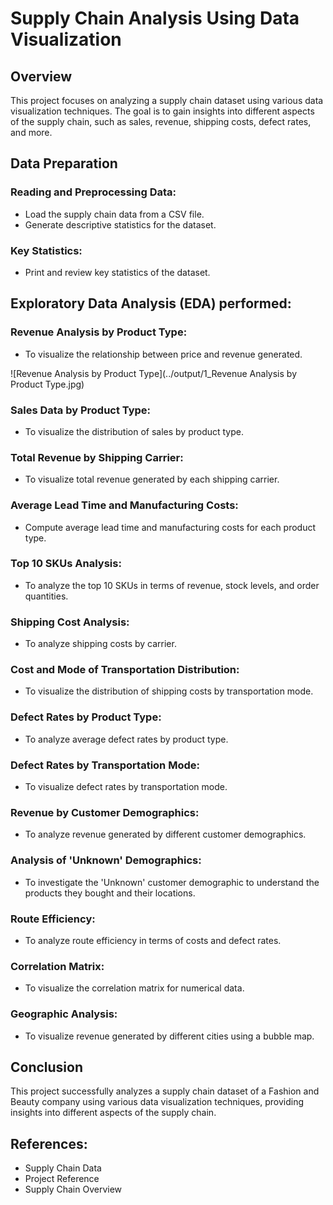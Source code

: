 # Supply Chain Analysis Using Data Visualization

## Overview

This project focuses on analyzing a supply chain dataset using various data visualization techniques. The goal is to gain insights into different aspects of the supply chain, such as sales, revenue, shipping costs, defect rates, and more.

## Data Preparation

### Reading and Preprocessing Data:
- Load the supply chain data from a CSV file.
- Generate descriptive statistics for the dataset.

### Key Statistics:
- Print and review key statistics of the dataset.

## Exploratory Data Analysis (EDA) performed:

### Revenue Analysis by Product Type:
- To visualize the relationship between price and revenue generated.

![Revenue Analysis by Product Type](../output/1_Revenue Analysis by Product Type.jpg)

### Sales Data by Product Type:
- To visualize the distribution of sales by product type.

### Total Revenue by Shipping Carrier:
- To visualize total revenue generated by each shipping carrier.

### Average Lead Time and Manufacturing Costs:
- Compute average lead time and manufacturing costs for each product type.

### Top 10 SKUs Analysis:
- To analyze the top 10 SKUs in terms of revenue, stock levels, and order quantities.

### Shipping Cost Analysis:
- To analyze shipping costs by carrier.

### Cost and Mode of Transportation Distribution:
- To visualize the distribution of shipping costs by transportation mode.

### Defect Rates by Product Type:
- To analyze average defect rates by product type.

### Defect Rates by Transportation Mode:
- To visualize defect rates by transportation mode.

### Revenue by Customer Demographics:
- To analyze revenue generated by different customer demographics.

### Analysis of 'Unknown' Demographics:
- To investigate the 'Unknown' customer demographic to understand the products they bought and their locations.

### Route Efficiency:
- To analyze route efficiency in terms of costs and defect rates.

### Correlation Matrix:
- To visualize the correlation matrix for numerical data.

### Geographic Analysis:
- To visualize revenue generated by different cities using a bubble map.

## Conclusion

This project successfully analyzes a supply chain dataset of a Fashion and Beauty company using various data visualization techniques, providing insights into different aspects of the supply chain.

## References:
- Supply Chain Data
- Project Reference
- Supply Chain Overview
